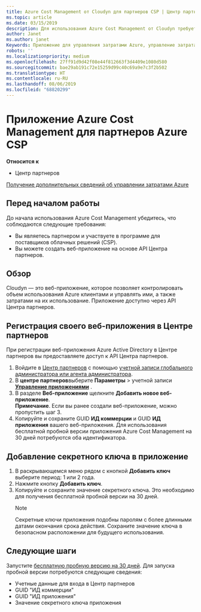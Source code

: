 ```yaml
---
title: Azure Cost Management от Cloudyn для партнеров CSP | Центр партнеров
ms.topic: article
ms.date: 03/15/2019
description: Для использования Azure Cost Management от Cloudyn требуется предоставленный доступ к API Центра партнеров.
author: Janet
ms.author: janet
Keywords: Приложение для управления затратами Azure, управление затратами, веб-приложения
robots: ''
ms.localizationpriority: medium
ms.openlocfilehash: 27ff91d9d42f08e44f812663f3d4409e1080d580
ms.sourcegitcommit: bae29ab191c72e15259d99c40c69a9e7c3f2b502
ms.translationtype: HT
ms.contentlocale: ru-RU
ms.lasthandoff: 08/06/2019
ms.locfileid: "68820299"
---
```

# <a name="azure-cost-management-app-for-azure-csp-partners"></a>Приложение Azure Cost Management для партнеров Azure CSP  

**Относится к**

-  Центр партнеров

[Получение дополнительных сведений об управлении затратами Azure](https://go.microsoft.com/fwlink/p/?linkid=857893)

## <a name="before-you-begin"></a>Перед началом работы
До начала использования Azure Cost Management убедитесь, что соблюдаются следующие требования:

- Вы являетесь партнером и участвуете в программе для поставщиков облачных решений (CSP).
- Вы можете создать веб-приложение на основе API Центра партнеров.

## <a name="overview"></a>Обзор

Cloudyn — это веб-приложение, которое позволяет контролировать объем использования Azure клиентами и управлять ими, а также затратами на их использование. Приложение доступно через API Центра партнеров.

## <a name="register-your-web-app-in-the-partner-center"></a>Регистрация своего веб-приложения в Центре партнеров
При регистрации веб-приложения Azure Active Directory в Центре партнеров вы предоставляете доступ к API Центра партнеров. 
1.  Войдите в [Центр партнеров](https://partnercenter.microsoft.com/pcv/dashboard/overview) с помощью [учетной записи глобального администратора или агента администратора](create-user-accounts-and-set-permissions.md).
2.  В **центре партнеров**выберите **Параметры** &gt; учетной записи **[Управление приложениями](https://partnercenter.microsoft.com/pcv/apiintegration/appmanagement)** .
3.  В разделе **Веб-приложение** щелкните **Добавить новое веб-приложение**.
<br> **Примечание**. Если вы ранее создали веб-приложение, можно пропустить шаг 3.
4.  Копируйте и сохраните GUID **ИД коммерции** и GUID **ИД приложения** вашего веб-приложения. Для использования бесплатной пробной версии приложения Azure Cost Management на 30 дней потребуются оба идентификатора.

## <a name="add-a-secret-key-to-your-app"></a>Добавление секретного ключа в приложение
1. В раскрывающемся меню рядом с кнопкой **Добавить ключ** выберите период: 1 или 2 года.
2. Нажмите кнопку **Добавить ключ**. 
3. Копируйте и сохраните значение секретного ключа. Это необходимо для получения бесплатной пробной версии на 30 дней.<br>
   > [!NOTE]  
   > Секретные ключи приложения подобны паролям с более длинными датами окончания срока действия. Сохраните значение ключа в безопасном расположении для будущего использования.

## <a name="next-steps"></a>Следующие шаги
Запустите [бесплатную пробную версию на 30 дней](https://go.microsoft.com/fwlink/?linkid=857895).
Для запуска пробной версии потребуются следующие сведения:
- Учетные данные для входа в Центр партнеров
- GUID "ИД коммерции"
- GUID "ИД приложения"
- Значение секретного ключа приложения
